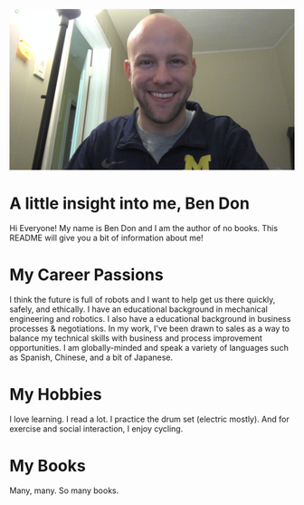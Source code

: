 ![headshot](WIN_20210121_18_33_34_Pro.jpg)

# A little insight into me, Ben Don
Hi Everyone! My name is Ben Don and I am the author of no books. This README will give you a bit of information about me!

# My Career Passions
I think the future is full of robots and I want to help get us there quickly, safely, and ethically. I have an educational background in mechanical engineering and robotics. I also have a educational background in business processes & negotiations. In my work, I've been drawn to sales as a way to balance my technical skills with business and process improvement opportunities. I am globally-minded and speak a variety of languages such as Spanish, Chinese, and a bit of Japanese.

# My Hobbies
I love learning. I read a lot. I practice the drum set (electric mostly). And for exercise and social interaction, I enjoy cycling.

# My Books
Many, many. So many books.
